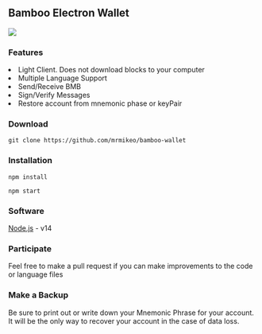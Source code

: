 <h2>Bamboo Electron Wallet</h2>

<img src="https://github.com/mrmikeo/bamboo-wallet/raw/main/static/media/screenshot.png">

<h3>Features</h3>

<li>Light Client.  Does not download blocks to your computer</li>
<li>Multiple Language Support</li>
<li>Send/Receive BMB</li>
<li>Sign/Verify Messages</li>
<li>Restore account from mnemonic phase or keyPair</li>

<h3>Download</h3>

```
git clone https://github.com/mrmikeo/bamboo-wallet
```

<h3>Installation</h3>

```
npm install
```

```
npm start
```

<h3>Software</h3>

[Node.js](https://nodejs.org/en/) - v14<br>

<h3>Participate</h3>

Feel free to make a pull request if you can make improvements to the code or language files

<h3>Make a Backup</h3>

Be sure to print out or write down your Mnemonic Phrase for your account.  It will be the only way to recover your account in the case of data loss.
